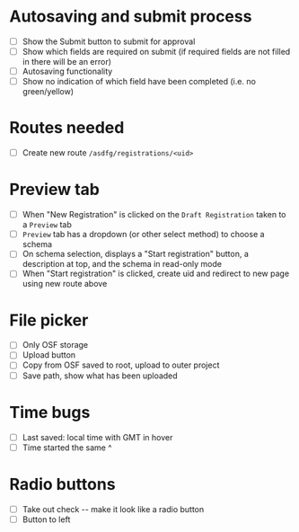 # Autosaving and submit process
- [ ] Show the Submit button to submit for approval
- [ ] Show which fields are required on submit (if required fields are not filled in there will be an error)
- [ ] Autosaving functionality
- [ ] Show no indication of which field have been completed (i.e. no green/yellow)

# Routes needed
- [ ] Create new route `/asdfg/registrations/<uid>`

# Preview tab
- [ ] When "New Registration" is clicked on the `Draft Registration` taken to a `Preview` tab
- [ ] `Preview` tab has a dropdown (or other select method) to choose a schema 
- [ ] On schema selection, displays a "Start registration" button, a description at top, and the schema in read-only mode
- [ ] When "Start registration" is clicked, create uid and redirect to new page using new route above

# File picker
- [ ] Only OSF storage
- [ ] Upload button
- [ ] Copy from OSF saved to root, upload to outer project
- [ ] Save path, show what has been uploaded

# Time bugs
- [ ] Last saved: local time with GMT in hover
- [ ] Time started the same ^

# Radio buttons
- [ ] Take out check -- make it look like a radio button
- [ ] Button to left
